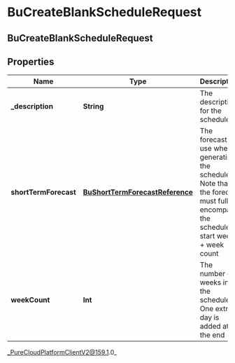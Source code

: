 # BuCreateBlankScheduleRequest

## BuCreateBlankScheduleRequest

## Properties

|Name | Type | Description | Notes|
|------------ | ------------- | ------------- | -------------|
| **_description** | **String** | The description for the schedule | |
| **shortTermForecast** | [**BuShortTermForecastReference**](BuShortTermForecastReference) | The forecast to use when generating the schedule.  Note that the forecast must fully encompass the schedule&#39;s start week + week count | [optional] |
| **weekCount** | **Int** | The number of weeks in the schedule. One extra day is added at the end | |



_PureCloudPlatformClientV2@159.1.0_
